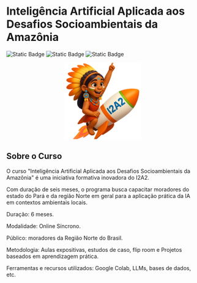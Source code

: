 # Inteligência Artificial Aplicada aos Desafios Socioambientais da Amazônia

![Static Badge](https://img.shields.io/badge/LATEX-%23008081?style=for-the-badge&logo=latex)
![Static Badge](https://img.shields.io/badge/Jupyter-%23F37626?style=for-the-badge&logo=jupyter&logoColor=white)
![Static Badge](https://img.shields.io/badge/PDF-red?style=for-the-badge&logo=%3Csvg%20role%3D%22img%22%20viewBox%3D%220%200%2024%2024%22%20xmlns%3D%22http%3A%2F%2Fwww.w3.org%2F2000%2Fsvg%22%3E%3Ctitle%3EGoogle%20Docs%3C%2Ftitle%3E%3Cpath%20d%3D%22M14.727%206.727H14V0H4.91c-.905%200-1.637.732-1.637%201.636v20.728c0%20.904.732%201.636%201.636%201.636h14.182c.904%200%201.636-.732%201.636-1.636V6.727h-6zm-.545%2010.455H7.09v-1.364h7.09v1.364zm2.727-3.273H7.091v-1.364h9.818v1.364zm0-3.273H7.091V9.273h9.818v1.363zM14.727%206h6l-6-6v6z%22%2F%3E%3C%2Fsvg%3E&logoColor=Google%20Docs)

<div style="text-align: center;">
    <img src="i2a2.png" alt="Descrição da imagem" width="200">
</div>

## Sobre o Curso

O curso "Inteligência Artificial Aplicada aos Desafios Socioambientais da Amazônia" é uma iniciativa formativa inovadora do I2A2.

Com duração de seis meses, o programa busca capacitar moradores do estado do Pará e da região Norte em geral para a aplicação prática da IA em contextos ambientais locais.

Duração: 6 meses.

Modalidade: Online Síncrono.

Público: moradores da Região Norte do Brasil.

Metodologia: Aulas expositivas, estudos de caso, flip room e Projetos baseados em aprendizagem prática.

Ferramentas e recursos utilizados: Google Colab, LLMs, bases de dados, etc.
